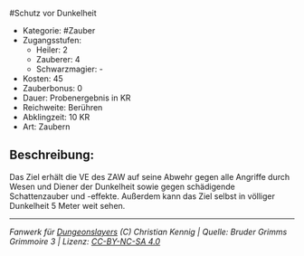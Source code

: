 #Schutz vor Dunkelheit  
- Kategorie: #Zauber  
- Zugangsstufen:  
  - Heiler: 2  
  - Zauberer: 4  
  - Schwarzmagier: -  
- Kosten: 45  
- Zauberbonus: 0  
- Dauer: Probenergebnis in KR  
- Reichweite: Berühren  
- Abklingzeit: 10 KR  
- Art: Zaubern     

## Beschreibung:
Das Ziel erhält die VE des ZAW auf seine Abwehr gegen alle Angriffe durch Wesen und Diener der Dunkelheit sowie gegen schädigende Schattenzauber und -effekte. Außerdem kann das Ziel selbst in völliger Dunkelheit 5 Meter weit sehen.


___
*Fanwerk für [Dungeonslayers](https://www.dungeonslayers.net/) (C) Christian Kennig | Quelle: Bruder Grimms Grimmoire 3 | Lizenz: [CC-BY-NC-SA 4.0](https://creativecommons.org/licenses/by-nc-sa/4.0/deed.de)*